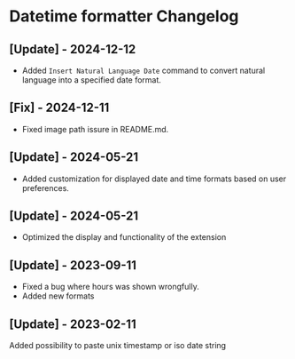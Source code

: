 # Datetime formatter Changelog


## [Update] - 2024-12-12

- Added `Insert Natural Language Date` command to convert natural language into a specified date format.

## [Fix] - 2024-12-11

- Fixed image path issure in README.md.

## [Update] - 2024-05-21

- Added customization for displayed date and time formats based on user preferences.

## [Update] - 2024-05-21

- Optimized the display and functionality of the extension

## [Update] - 2023-09-11

- Fixed a bug where hours was shown wrongfully.
- Added new formats

## [Update] - 2023-02-11

Added possibility to paste unix timestamp or iso date string
